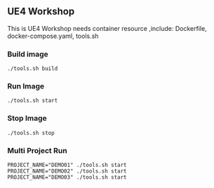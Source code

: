 ## UE4 Workshop
This is UE4 Workshop needs container resource ,include: Dockerfile, docker-compose.yaml, tools.sh

### Build image

```
./tools.sh build 
```

### Run Image
```
./tools.sh start 
```

### Stop Image
```
./tools.sh stop 
```

### Multi Project Run
```
PROJECT_NAME="DEMO01" ./tools.sh start
PROJECT_NAME="DEMO02" ./tools.sh start
PROJECT_NAME="DEMO03" ./tools.sh start
```
